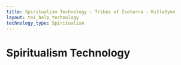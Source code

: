 ```yaml
---
title: Spiritualism Technology - Tribes of Isoterra - KitleOyun
layout: toi_help_technology
technology_type: Spiritualism
---
```


<h1 class="h1">Spiritualism Technology</h1>
